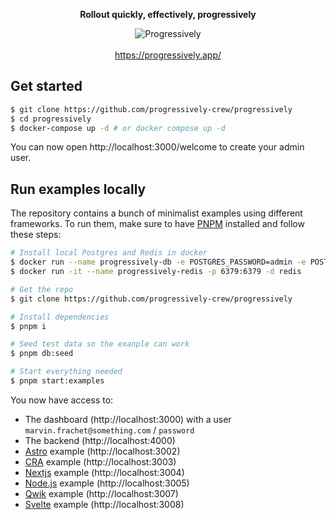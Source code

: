 <div align="center">
 <p><strong>Rollout quickly, effectively, progressively</strong></p>
 <img src="https://github.com/progressively-crew/progressively/assets/3874873/d3c331b1-25b2-41e9-a622-084b9e23fa7b" alt="Progressively" />
</div>

<br />

<div align="center">
 <a href="https://progressively.app/" target="_blank" rel="noopener noreferrer">https://progressively.app/</a>
</div>

## Get started

```sh
$ git clone https://github.com/progressively-crew/progressively
$ cd progressively
$ docker-compose up -d # or docker compose up -d
```

You can now open http://localhost:3000/welcome to create your admin user.

## Run examples locally

The repository contains a bunch of minimalist examples using different frameworks. To run them, make sure to have [PNPM](https://pnpm.io/) installed and follow these steps:

```sh
# Install local Postgres and Redis in docker
$ docker run --name progressively-db -e POSTGRES_PASSWORD=admin -e POSTGRES_USER=admin -e POSTGRES_DB=progressively -p 5432:5432 -d postgres
$ docker run -it --name progressively-redis -p 6379:6379 -d redis

# Get the repo
$ git clone https://github.com/progressively-crew/progressively

# Install dependencies
$ pnpm i

# Seed test data so the exanple can work
$ pnpm db:seed

# Start everything needed
$ pnpm start:examples
```

You now have access to:

- The dashboard (http://localhost:3000) with a user `marvin.frachet@something.com` / `password`
- The backend (http://localhost:4000)
- [Astro](https://astro.build/) example (http://localhost:3002)
- [CRA](https://create-react-app.dev/) example (http://localhost:3003)
- [Nextjs](https://nextjs.org/) example (http://localhost:3004)
- [Node.js](https://nodejs.org/en) example (http://localhost:3005)
- [Qwik](https://qwik.builder.io/) example (http://localhost:3007)
- [Svelte](https://svelte.dev/) example (http://localhost:3008)
